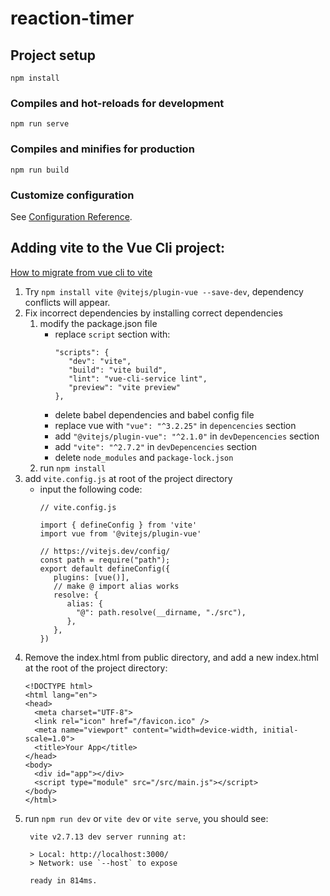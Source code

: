 # reaction-timer

## Project setup
```
npm install
```

### Compiles and hot-reloads for development
```
npm run serve
```

### Compiles and minifies for production
```
npm run build
```

### Customize configuration
See [Configuration Reference](https://cli.vuejs.org/config/).

## Adding vite to the Vue Cli project:
[How to migrate from vue cli to vite](https://vueschool.io/articles/vuejs-tutorials/how-to-migrate-from-vue-cli-to-vite/)
1. Try `npm install vite @vitejs/plugin-vue --save-dev`, dependency conflicts will appear.
2. Fix  incorrect dependencies by installing correct dependencies
   1. modify the package.json file
      - replace `script` section with:
        ```
        "scripts": {
           "dev": "vite",
           "build": "vite build",
           "lint": "vue-cli-service lint",
           "preview": "vite preview"
        },
        ```
      - delete babel dependencies and babel config file
      - replace vue with `"vue": "^3.2.25"` in `depencencies` section
      - add `"@vitejs/plugin-vue": "^2.1.0"` in `devDepencencies` section
      - add `"vite": "^2.7.2"` in `devDepencencies` section
      - delete `node_modules` and `package-lock.json`
   2. run `npm install`
3. add `vite.config.js` at root of the project directory
   - input the following code:
     ```
     // vite.config.js

     import { defineConfig } from 'vite'
     import vue from '@vitejs/plugin-vue'

     // https://vitejs.dev/config/
     const path = require("path");
     export default defineConfig({
        plugins: [vue()],
        // make @ import alias works
        resolve: {
           alias: {
             "@": path.resolve(__dirname, "./src"),
           },
        },
     })
     ```
4. Remove the index.html from public directory, and add a new index.html at the root of the project directory:
   ```
   <!DOCTYPE html>
   <html lang="en">
   <head>
     <meta charset="UTF-8">
     <link rel="icon" href="/favicon.ico" />
     <meta name="viewport" content="width=device-width, initial-scale=1.0">
     <title>Your App</title>
   </head>
   <body>
     <div id="app"></div>
     <script type="module" src="/src/main.js"></script>
   </body>
   </html>
   ```
5. run `npm run dev` or `vite dev` or `vite serve`, you should see:
   ```
    vite v2.7.13 dev server running at:

    > Local: http://localhost:3000/
    > Network: use `--host` to expose

    ready in 814ms.

   ```

